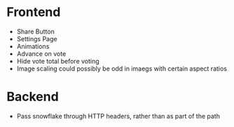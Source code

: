 # Frontend

- Share Button
- Settings Page
- Animations
- Advance on vote
- Hide vote total before voting
- Image scaling could possibly be odd in imaegs with certain aspect ratios

# Backend

- Pass snowflake through HTTP headers, rather than as part of the path
